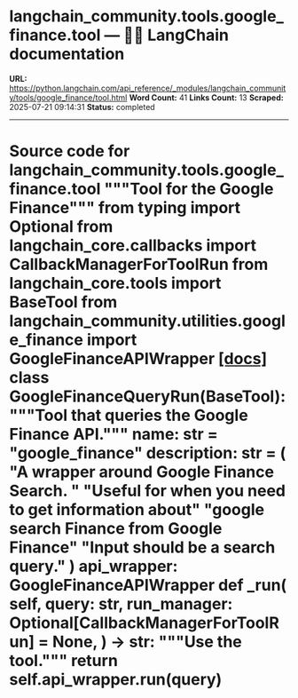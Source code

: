 # langchain_community.tools.google_finance.tool — 🦜🔗 LangChain  documentation

**URL:** https://python.langchain.com/api_reference/_modules/langchain_community/tools/google_finance/tool.html
**Word Count:** 41
**Links Count:** 13
**Scraped:** 2025-07-21 09:14:31
**Status:** completed

---

# Source code for langchain\_community.tools.google\_finance.tool               """Tool for the Google Finance"""          from typing import Optional          from langchain_core.callbacks import CallbackManagerForToolRun     from langchain_core.tools import BaseTool          from langchain_community.utilities.google_finance import GoogleFinanceAPIWrapper                              [[docs]](https://python.langchain.com/api_reference/community/tools/langchain_community.tools.google_finance.tool.GoogleFinanceQueryRun.html#langchain_community.tools.google_finance.tool.GoogleFinanceQueryRun)     class GoogleFinanceQueryRun(BaseTool):         """Tool that queries the Google Finance API."""              name: str = "google_finance"         description: str = (             "A wrapper around Google Finance Search. "             "Useful for when you need to get information about"             "google search Finance from Google Finance"             "Input should be a search query."         )         api_wrapper: GoogleFinanceAPIWrapper              def _run(             self,             query: str,             run_manager: Optional[CallbackManagerForToolRun] = None,         ) -> str:             """Use the tool."""             return self.api_wrapper.run(query)
